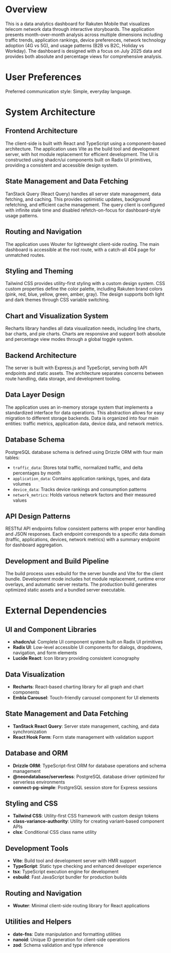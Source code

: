 # Overview

This is a data analytics dashboard for Rakuten Mobile that visualizes telecom network data through interactive storyboards. The application presents month-over-month analysis across multiple dimensions including traffic trends, application rankings, device preferences, network technology adoption (4G vs 5G), and usage patterns (B2B vs B2C, Holiday vs Workday). The dashboard is designed with a focus on July 2025 data and provides both absolute and percentage views for comprehensive analysis.

# User Preferences

Preferred communication style: Simple, everyday language.

# System Architecture

## Frontend Architecture
The client-side is built with React and TypeScript using a component-based architecture. The application uses Vite as the build tool and development server, with hot module replacement for efficient development. The UI is constructed using shadcn/ui components built on Radix UI primitives, providing a consistent and accessible design system.

## State Management and Data Fetching
TanStack Query (React Query) handles all server state management, data fetching, and caching. This provides optimistic updates, background refetching, and efficient cache management. The query client is configured with infinite stale time and disabled refetch-on-focus for dashboard-style usage patterns.

## Routing and Navigation
The application uses Wouter for lightweight client-side routing. The main dashboard is accessible at the root route, with a catch-all 404 page for unmatched routes.

## Styling and Theming
Tailwind CSS provides utility-first styling with a custom design system. CSS custom properties define the color palette, including Rakuten brand colors (pink, red, blue, yellow, green, amber, gray). The design supports both light and dark themes through CSS variable switching.

## Chart and Visualization System
Recharts library handles all data visualization needs, including line charts, bar charts, and pie charts. Charts are responsive and support both absolute and percentage view modes through a global toggle system.

## Backend Architecture
The server is built with Express.js and TypeScript, serving both API endpoints and static assets. The architecture separates concerns between route handling, data storage, and development tooling.

## Data Layer Design
The application uses an in-memory storage system that implements a standardized interface for data operations. This abstraction allows for easy migration to different storage backends. Data is organized into four main entities: traffic metrics, application data, device data, and network metrics.

## Database Schema
PostgreSQL database schema is defined using Drizzle ORM with four main tables:
- `traffic_data`: Stores total traffic, normalized traffic, and delta percentages by month
- `application_data`: Contains application rankings, types, and data volumes
- `device_data`: Tracks device rankings and consumption patterns  
- `network_metrics`: Holds various network factors and their measured values

## API Design Patterns
RESTful API endpoints follow consistent patterns with proper error handling and JSON responses. Each endpoint corresponds to a specific data domain (traffic, applications, devices, network metrics) with a summary endpoint for dashboard aggregation.

## Development and Build Pipeline
The build process uses esbuild for the server bundle and Vite for the client bundle. Development mode includes hot module replacement, runtime error overlays, and automatic server restarts. The production build generates optimized static assets and a bundled server executable.

# External Dependencies

## UI and Component Libraries
- **shadcn/ui**: Complete UI component system built on Radix UI primitives
- **Radix UI**: Low-level accessible UI components for dialogs, dropdowns, navigation, and form elements
- **Lucide React**: Icon library providing consistent iconography

## Data Visualization
- **Recharts**: React-based charting library for all graph and chart components
- **Embla Carousel**: Touch-friendly carousel component for UI elements

## State Management and Data Fetching
- **TanStack React Query**: Server state management, caching, and data synchronization
- **React Hook Form**: Form state management with validation support

## Database and ORM
- **Drizzle ORM**: TypeScript-first ORM for database operations and schema management
- **@neondatabase/serverless**: PostgreSQL database driver optimized for serverless environments
- **connect-pg-simple**: PostgreSQL session store for Express sessions

## Styling and CSS
- **Tailwind CSS**: Utility-first CSS framework with custom design tokens
- **class-variance-authority**: Utility for creating variant-based component APIs
- **clsx**: Conditional CSS class name utility

## Development Tools
- **Vite**: Build tool and development server with HMR support
- **TypeScript**: Static type checking and enhanced developer experience
- **tsx**: TypeScript execution engine for development
- **esbuild**: Fast JavaScript bundler for production builds

## Routing and Navigation
- **Wouter**: Minimal client-side routing library for React applications

## Utilities and Helpers
- **date-fns**: Date manipulation and formatting utilities
- **nanoid**: Unique ID generation for client-side operations
- **zod**: Schema validation and type inference